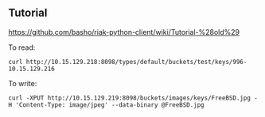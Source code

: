 Tutorial
--------

https://github.com/basho/riak-python-client/wiki/Tutorial-%28old%29


To read:

    curl http://10.15.129.218:8098/types/default/buckets/test/keys/996-10.15.129.216

To write:

    curl -XPUT http://10.15.129.219:8098/buckets/images/keys/FreeBSD.jpg -H 'Content-Type: image/jpeg' --data-binary @FreeBSD.jpg

